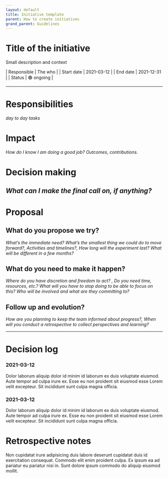 ```yaml
---
layout: default
title: Initiative template
parent: How to create initiatives
grand_parent: Guidelines
---
```


# Title of the initiative

Small description and context

| Responsible | The who | 
| Start date | 2021-03-12   |
| End date | 2021-12-31     |
| Status | 🟢 ongoing |

---
# Responsibilities
_day to day tasks_
# Impact
_How do I know I am doing a good job? Outcomes, contributions._
# Decision making
_What can I make the final call on, if anything?_
---
# Proposal

## What do you propose we try?
_What’s the immediate need? What’s the smallest thing we could do to move forward?, Activities and timelines?, How long will the experiment last? What will be different in a few months?_

## What do you need to make it happen?
_Where do you have discretion and freedom to act? , Do you need time, resources, etc.? What will you have to stop doing to be able to focus on this? Who will be involved and what are they committing to?_

## Follow up and evolution?
_How are you planning to keep the team informed about progress?, When will you conduct a retrospective to collect perspectives and learning?_

---
# Decision log

### 2021-03-12

Dolor laborum aliquip dolor id minim id laborum ex duis voluptate eiusmod. Aute tempor ad culpa irure ex. Esse eu non proident sit eiusmod esse Lorem velit excepteur. Sit incididunt sunt culpa magna officia.

### 2021-03-12

Dolor laborum aliquip dolor id minim id laborum ex duis voluptate eiusmod. Aute tempor ad culpa irure ex. Esse eu non proident sit eiusmod esse Lorem velit excepteur. Sit incididunt sunt culpa magna officia.

# Retrospective notes

Non cupidatat irure adipisicing duis labore deserunt cupidatat duis id exercitation consequat. Commodo elit enim proident culpa. Ex ipsum ea ad pariatur eu pariatur nisi in. Sunt dolore ipsum commodo do aliquip eiusmod mollit.

